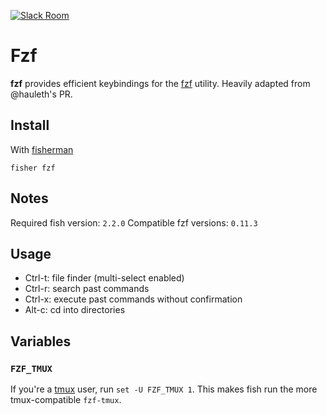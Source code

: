 [![Slack Room][slack-badge]][slack-link]

# Fzf

**fzf** provides efficient keybindings for the [fzf](https://github.com/junegunn/fzf) utility. Heavily adapted from @hauleth's PR.

## Install

With [fisherman]

```
fisher fzf
```

## Notes

Required fish version: `2.2.0`
Compatible fzf versions: `0.11.3`

## Usage

- Ctrl-t: file finder (multi-select enabled)
- Ctrl-r: search past commands
- Ctrl-x: execute past commands without confirmation
- Alt-c: cd into directories

[slack-link]: https://fisherman-wharf.herokuapp.com/
[slack-badge]: https://img.shields.io/badge/slack-join%20the%20chat-00B9FF.svg?style=flat-square
[fisherman]: https://github.com/fisherman/fisherman

## Variables

### `FZF_TMUX`

If you're a [tmux] user, run `set -U FZF_TMUX 1`. This makes fish run the more tmux-compatible `fzf-tmux`.

[tmux]:https://tmux.github.io/
